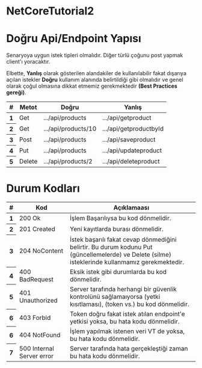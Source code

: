 # NetCoreTutorial2
 
<h1>Doğru Api/Endpoint Yapısı</h1>
<p>Senaryoya uygun istek tipleri olmalıdır. Diğer türlü çoğunu post yapmak client'ı yoracaktır.</p>
<p>Elbette, <b>Yanlış</b> olarak gösterilen alandakiler de kullanılabilir fakat dışarıya açılan istekler <b>Doğru</b> kullanım alanında belirtildiği gibi olmalıdır ve genel olarak çoğul olmasına dikkat etmemiz gerekmektedir <b>(Best Practices gereği)</b>.</p>
<table class="table">
  <thead>
    <tr>
      <th scope="col">#</th>
      <th scope="col">Metot</th>
      <th scope="col">Doğru</th>
      <th scope="col">Yanlış</th>
    </tr>
  </thead>
  <tbody>
    <tr>
      <th scope="row">1</th>
      <td>Get</td>
      <td>.../api/products</td>
      <td>.../api/getproduct</td>
    </tr>
    <tr>
      <th scope="row">2</th>
      <td>Get</td>
      <td>.../api/products/10</td>
      <td>.../api/getproductbyId</td>
    </tr>
    <tr>
      <th scope="row">3</th>
      <td>Post</td>
      <td>.../api/products</td>
      <td>.../api/saveproduct</td>
    </tr>
    <tr>
      <th scope="row">4</th>
      <td>Put</td>
      <td>.../api/products</td>
      <td>.../api/updateproduct</td>
    </tr>
    <tr>
      <th scope="row">5</th>
      <td>Delete</td>
      <td>.../api/products/2</td>
      <td>.../api/deleteproduct</td>
    </tr>
  </tbody>
</table>

<h1>Durum Kodları</h1>

<table class="table">
  <thead>
    <tr>
      <th scope="col">#</th>
      <th scope="col">Kod</th>
      <th scope="col">Açıklamaası</th>
    </tr>
  </thead>
  <tbody>
    <tr>
      <th scope="row">1</th>
      <td>200 Ok</td>
      <td>İşlem Başarılıysa bu kod dönmelidir.</td>
    </tr>
    <tr>
      <th scope="row">2</th>
      <td>201 Created</td>
      <td>Yeni kayıtlarda burası dönmelidir.</td>
    </tr>
    <tr>
      <th scope="row">3</th>
      <td>204 NoContent</td>
      <td>İstek başarılı fakat cevap dönmediğini belirtir. Bu durum kodunu Put (güncellemelerde) ve Delete (silme) isteklerinde kullanmamız gerekmektedir.</td>
    </tr>
    <tr>
      <th scope="row">4</th>
      <td>400 BadRequest</td>
      <td>Eksik istek gibi durumlarda bu kod dönmelidir.</td>
    </tr>
    <tr>
      <th scope="row">5</th>
      <td>401 Unauthorized</td>
      <td>Server tarafında herhangi bir güvenlik kontrolünü sağlamaıyorsa (yetki kısıtlaması), (token vs.) bu kod dönmelidir. </td>
    </tr>
   <tr>
      <th scope="row">6</th>
      <td>403 Forbid</td>
      <td>Token doğru fakat istek atılan endpoint'e yetkisi yoksa, bu hata kodu dönmelidir.</td>
    </tr>
   <tr>
      <th scope="row">6</th>
      <td>404 NotFound</td>
      <td>İşlem yapılmak istenen veri VT de yoksa, bu hata kodu dönmelidir.</td>
    </tr>
   <tr>
      <th scope="row">7</th>
      <td>500 Internal Server error</td>
      <td>Server tarafında hata gerçekleştiği zaman bu hata kodu dönmelidir. </td>
    </tr>
  </tbody>
</table>
